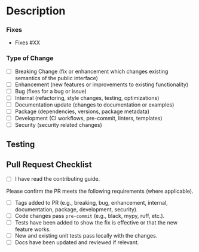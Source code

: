 <!---
    Please fill out the following template for the PR. Some parts may not
    apply to every PR type, so N/A can be used as necessary.
--->

# Description
<!--- Describe your changes in detail --->


### Fixes
<!--- List any issue numbers above that this PR addresses --->

- Fixes #XX

### Type of Change
<!---
    Check which off the following types describe this PR.
    These correspond to PR tags.
--->

- [ ] Breaking Change (fix or enhancement which changes existing semantics of the public interface)
- [ ] Enhancement (new features or improvements to existing functionality)
- [ ] Bug (fixes for a bug or issue)
- [ ] Internal (refactoring, style changes, testing, optimizations)
- [ ] Documentation update (changes to documentation or examples)
- [ ] Package (dependencies, versions, package metadata)
- [ ] Development (CI workflows, pre-commit, linters, templates)
- [ ] Security (security related changes)

## Testing
<!--- Please describe the test ran to verify changes --->


## Pull Request Checklist

- [ ] I have read the contributing guide.

Please confirm the PR meets the following requirements (where applicable).
- [ ] Tags added to PR (e.g., breaking, bug, enhancement, internal, documentation, package, development, security).
- [ ] Code changes pass `pre-commit` (e.g., black, mypy, ruff, etc.).
- [ ] Tests have been added to show the fix is effective or that the new feature works.
- [ ] New and existing unit tests pass locally with the changes.
- [ ] Docs have been updated and reviewed if relevant.
